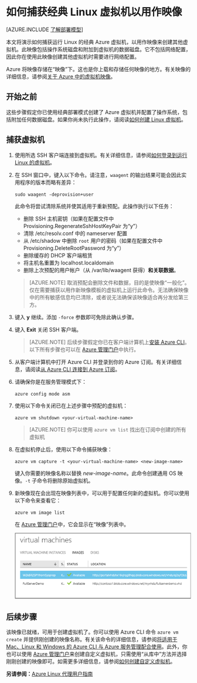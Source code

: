 <properties
	pageTitle="捕获 Linux VM 的映像 | Azure"
	description="了解如何使用经典部署模型捕获基于 Linux 的 Azure 虚拟机 (VM) 的映像。"
	services="virtual-machines-linux"
	documentationCenter=""
	authors="iainfoulds"
	manager="timlt"
	editor="tysonn"
	tags="azure-service-management"/>

<tags
	ms.service="virtual-machines-linux"
	ms.date="04/12/2016"
	wacn.date="05/24/2016"/>


# 如何捕获经典 Linux 虚拟机以用作映像

[AZURE.INCLUDE [了解部署模型](../includes/learn-about-deployment-models-classic-include.md)]

本文将演示如何捕获运行 Linux 的经典 Azure 虚拟机，以用作映像来创建其他虚拟机。此映像包括操作系统磁盘和附加到虚拟机的数据磁盘。它不包括网络配置，因此你在使用此映像创建其他虚拟机时需要进行网络配置。

Azure 将映像存储在“映像”下。这也是你上载和存储任何映像的地方。有关映像的详细信息，请参阅[关于 Azure 中的虚拟机映像][]。

## 开始之前

这些步骤假定你已使用经典部署模式创建了 Azure 虚拟机并配置了操作系统，包括附加任何数据磁盘。如果你尚未执行此操作，请阅读[如何创建 Linux 虚拟机][]。


## 捕获虚拟机

1. 使用所选 SSH 客户端连接到虚拟机。有关详细信息，请参阅[如何登录到运行 Linux 的虚拟机][]。

2. 在 SSH 窗口中，键入以下命令。请注意，`waagent` 的输出结果可能会因此实用程序的版本而略有差异：

	`sudo waagent -deprovision+user`

	此命令将尝试清除系统并使其适用于重新预配。此操作执行以下任务：

	- 删除 SSH 主机密钥（如果在配置文件中 Provisioning.RegenerateSshHostKeyPair 为“y”）
	- 清除 /etc/resolv.conf 中的 nameserver 配置
	- 从 /etc/shadow 中删除 `root` 用户的密码（如果在配置文件中 Provisioning.DeleteRootPassword 为“y”）
	- 删除缓存的 DHCP 客户端租赁
	- 将主机名重置为 localhost.localdomain
	- 删除上次预配的用户帐户（从 /var/lib/waagent 获得）**和关联数据**。

	>[AZURE.NOTE] 取消预配会删除文件和数据，目的是使映像“一般化”。仅在需要捕获以用作新映像模板的虚拟机上运行此命令。无法确保映像中的所有敏感信息均已清除，或者说无法确保该映像适合再分发给第三方。


3. 键入 **y** 继续。添加 `-force` 参数即可免除此确认步骤。

4. 键入 **Exit** 关闭 SSH 客户端。


	>[AZURE.NOTE] 后续步骤假定你已在客户端计算机上[安装 Azure CLI](/documentation/articles/xplat-cli-install)。以下所有步骤也可以在 [Azure 管理门户][]中执行。

5. 从客户端计算机中打开 Azure CLI 并登录到你的 Azure 订阅。有关详细信息，请阅读[从 Azure CLI 连接到 Azure 订阅](/documentation/articles/xplat-cli-connect)。

6. 请确保你是在服务管理模式下：

	`azure config mode asm`

7. 使用以下命令关闭已在上述步骤中预配的虚拟机：

	`azure vm shutdown <your-virtual-machine-name>`

	>[AZURE.NOTE] 你可以使用 `azure vm list` 找出在订阅中创建的所有虚拟机

8. 在虚拟机停止后，使用以下命令捕获映像：

	`azure vm capture -t <your-virtual-machine-name> <new-image-name>`

	键入你需要的映像名称以替换 _new-image-name_。此命令创建通用 OS 映像。`-t` 子命令将删除原始虚拟机。

9.	新映像现在会出现在映像列表中，可以用于配置任何新的虚拟机。你可以使用以下命令来查看它：

	`azure vm image list`

	在 [Azure 管理门户][]中，它会显示在“映像”列表中。

	![成功捕获映像](./media/virtual-machines-linux-classic-capture-image/VMCapturedImageAvailable.png)


## 后续步骤
该映像已就绪，可用于创建虚拟机了。你可以使用 Azure CLI 命令 `azure vm create` 并提供刚创建的映像名称。有关该命令的详细信息，请参阅[将适用于 Mac、Linux 和 Windows 的 Azure CLI 与 Azure 服务管理配合使用](/documentation/articles/virtual-machines-command-line-tools)。此外，你也可以使用 [Azure 管理门户][]来创建自定义虚拟机，只需使用“从库中”方法并选择刚刚创建的映像即可。如需更多详细信息，请参阅[如何创建自定义虚拟机][]。

**另请参阅：**[Azure Linux 代理用户指南](/documentation/articles/virtual-machines-linux-agent-user-guide)

[Azure 管理门户]: http://manage.windowsazure.cn
[如何登录到运行 Linux 的虚拟机]: /documentation/articles/virtual-machines-linux-classic-log-on
[关于 Azure 中的虚拟机映像]: /documentation/articles/virtual-machines-linux-classic-about-images
[如何创建自定义虚拟机]: /documentation/articles/virtual-machines-linux-classic-create-custom
[How to Attach a Data Disk to a Virtual Machine]: /documentation/articles/virtual-machines-linux-classic-attach-disk
[如何创建 Linux 虚拟机]: /documentation/articles/virtual-machines-linux-classic-create-custom

<!---HONumber=Mooncake_0321_2016-->